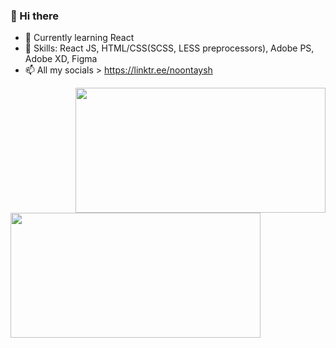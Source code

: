 ### 👋 Hi there 

- 🌱 Currently learning React
- 🔭 Skills: React JS, HTML/CSS(SCSS, LESS preprocessors), Adobe PS, Adobe XD, Figma
- 📫 All my socials > https://linktr.ee/noontaysh

<!-- align="center" width=400 -->
<div width=1000 align="center"> 
  <img align="right" height=200 width=400 src="https://github-readme-stats.vercel.app/api?username=noontaysh&layout=compact&langs_count=10&hide_border=1&role=OWNER,COLLABORATOR&theme=dark&bg_color=000000#gh-dark-mode-only" />
  <img align="left" height=200 width=400 src="https://github-readme-stats.vercel.app/api/top-langs/?username=noontaysh&layout=compact&show_icons=true&count_private=true&line_height=28&hide_border=1&include_all_commits=true&role=OWNER,COLLABORATOR&exclude_repo=github-readme-stats&theme=dark&bg_color=000000#gh-dark-mode-only" />
</div>

